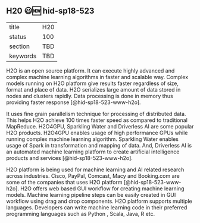 ## H20 :smiley::new: hid-sp18-523


|          |     |
| -------- | --- |
| title    | H20 |
| status   | 100 |
| section  | TBD |
| keywords | TBD |



H2O is an open source platform. It can execute highly advanced and complex
machine learning algorithms in faster and scalable way. Complex models running 
on H2O platform give results faster regardless of size, format and place of data. 
H2O serializes large amount of data stored in nodes and clusters rapidly.
 Data processing is done in memory thus providing 
faster response [@hid-sp18-523-www-h2o].

It uses fine grain parallelism technique for processing of distributed data. 
This helps H2O achieve 100 times faster speed as compared to traditional
 MapReduce. H2O4GPU, Sparkling Water and Driverless AI are some
popular H2O products. H2O4GPU enables usage of high performance GPUs while 
running complex machine learning algorithm. Sparkling Water enables usage of 
Spark in transformation and mapping of data. And, Driverless AI is an automated 
machine learning platform to create artificial intelligence products 
and services [@hid-sp18-523-www-h2o]. 

H2O platform is being used for machine learning and AI related research across 
industries. Cisco, PayPal, Comcast, Macy and Booking.com are some of the 
companies that uses H2O platform [@hid-sp18-523-www-h2o]. 
H2O offers web based GUI workflow for creating machine learning models. 
Machine learning pipeline steps can be easily created in GUI workflow using 
drag and drop components. H2O platform supports multiple languages.
Developers can write machine learning code in their preferred programming 
languages such as Python , Scala, Java, R etc.
